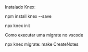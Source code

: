Instalado Knex:

npm install knex --save

npx knex init


Como executar uma migrate no vscode

npx knex migrate: make CreateNotes
